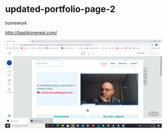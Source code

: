 # updated-portfolio-page-2
homework


http://bashkimereqi.com/

![](assets/images/my%20portfolio.png)




